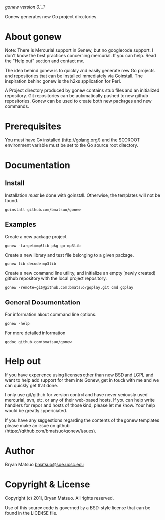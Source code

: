 *gonew version 0.1_1*

Gonew generates new Go project directories.

About gonew
===========

Note: There is Mercurial support in Gonew, but no googlecode support.
I don't know the best practices concerning mercurial. If you can help.
Read the "Help out" section and contact me.

The idea behind gonew is to quickly and easily generate new Go projects
and repositories that can be installed immediately via Goinstall. The
inspiration behind gonew is the h2xs application for Perl.

A Project directory produced by gonew contains stub files and an
initialized repository. Git repositories can be automatically pushed to
new github repositories. Gonew can be used to create both new packages
and new commands.

Prerequisites
=============

You must have Go installed (http://golang.org/) and the $GOROOT
environment variable must be set to the Go source root directory.

Documentation
=============
Install
-------

Installation *must* be done with goinstall. Otherwise, the templates will
not be found.

    goinstall github.com/bmatsuo/gonew

Examples
--------

Create a new package project

    gonew -target=mp3lib pkg go-mp3lib

Create a new library and test file belonging to a given package.

    gonew lib decode mp3lib

Create a new command line utility, and initialize an empty (newly
created) github repository with the local project repository.

    gonew -remote=git@github.com:bmatsuo/goplay.git cmd goplay

General Documentation
---------------------

For information about command line options.

    gonew -help

For more detailed information

    godoc github.com/bmatsuo/gonew

Help out
========

If you have experience using licenses other than new BSD and LGPL and
want to help add support for them into Gonew, get in touch with me and
we can quickly get that done.

I only use git/github for version control and have never seriously used
mercurial, svn, etc. or any of their web-based hosts. If you can help
write handlers for repos and hosts of those kind, please let me know.
Your help would be greatly appericiated.

If you have any suggestions regarding the contents of the gonew templates
please make an issue on github (https://github.com/bmatsuo/gonew/issues).

Author
======

Bryan Matsuo <bmatsuo@soe.ucsc.edu>

Copyright & License
===================

Copyright (c) 2011, Bryan Matsuo.
All rights reserved.

Use of this source code is governed by a BSD-style license that can be
found in the LICENSE file.
